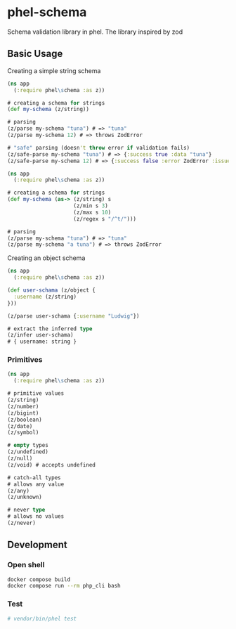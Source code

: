 # phel-schema

Schema validation library in phel. The library inspired by zod

## Basic Usage

Creating a simple string schema

```clojure
(ns app
  (:require phel\schema :as z))

# creating a schema for strings
(def my-schema (z/string))

# parsing
(z/parse my-schema "tuna") # => "tuna"
(z/parse my-schema 12) # => throws ZodError

# "safe" parsing (doesn't throw error if validation fails)
(z/safe-parse my-schema "tuna") # => {:success true :data "tuna"}
(z/safe-parse my-schema 12) # => {:success false :error ZodError :issues [...]}
```

```clojure
(ns app
  (:require phel\schema :as z))

# creating a schema for strings
(def my-schema (as-> (z/string) s
                     (z/min s 3)
                     (z/max s 10)
                     (z/regex s "/^t/")))

# parsing
(z/parse my-schema "tuna") # => "tuna"
(z/parse my-schema "a tuna") # => throws ZodError
```

Creating an object schema


```clojure
(ns app
  (:require phel\schema :as z))

(def user-schama (z/object {
  :username (z/string)
}))

(z/parse user-schama {:username "Ludwig"})

# extract the inferred type
(z/infer user-schama)
# { username: string }
```

### Primitives

```clojure
(ns app
  (:require phel\schema :as z))

# primitive values
(z/string)
(z/number)
(z/bigint)
(z/boolean)
(z/date)
(z/symbol)

# empty types
(z/undefined)
(z/null)
(z/void) # accepts undefined

# catch-all types
# allows any value
(z/any)
(z/unknown)

# never type
# allows no values
(z/never)
```


## Development

### Open shell

```bash
docker compose build
docker compose run --rm php_cli bash
```

### Test

```bash
# vendor/bin/phel test
```


